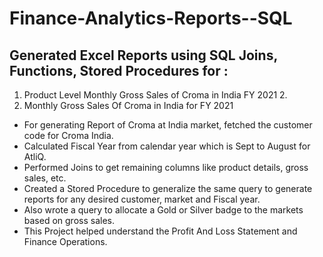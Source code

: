 # Finance-Analytics-Reports--SQL

## Generated Excel Reports using SQL Joins, Functions, Stored Procedures for : 
1. Product Level Monthly Gross Sales of Croma in India FY 2021 2.
2. Monthly Gross Sales Of Croma in India for FY 2021

- For generating Report of Croma at India market, fetched the customer code for Croma India.
- Calculated Fiscal Year from calendar year which is Sept to August for AtliQ.
- Performed Joins to get remaining columns like product details, gross sales, etc.
- Created a Stored Procedure to generalize the same query to generate reports for any desired customer, market and Fiscal year.
- Also wrote a query to allocate a Gold or Silver badge to the markets based on gross sales.
- This Project helped understand the Profit And Loss Statement and Finance Operations.

